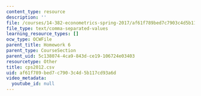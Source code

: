 ```yaml
---
content_type: resource
description: ''
file: /courses/14-382-econometrics-spring-2017/af61f789bed7c7903c4d5b117cd93a6d_cps2012.csv
file_type: text/comma-separated-values
learning_resource_types: []
ocw_type: OCWFile
parent_title: Homework 6
parent_type: CourseSection
parent_uid: 5c138074-4ca9-843d-ce19-106724e03403
resourcetype: Other
title: cps2012.csv
uid: af61f789-bed7-c790-3c4d-5b117cd93a6d
video_metadata:
  youtube_id: null
---
```

